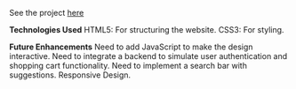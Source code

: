 See the project <a href="https://b-rajshekar.github.io/AmazonClone/">here</a>

**Technologies Used**
HTML5: For structuring the website.
CSS3: For styling.

**Future Enhancements**
Need to add JavaScript to make the design interactive.
Need to integrate a backend to simulate user authentication and shopping cart functionality.
Need to implement a search bar with suggestions.
Responsive Design.
